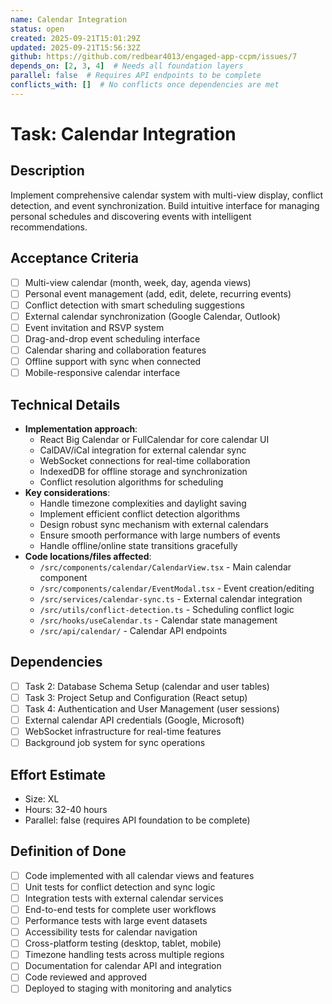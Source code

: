 ```yaml
---
name: Calendar Integration
status: open
created: 2025-09-21T15:01:29Z
updated: 2025-09-21T15:56:32Z
github: https://github.com/redbear4013/engaged-app-ccpm/issues/7
depends_on: [2, 3, 4]  # Needs all foundation layers
parallel: false  # Requires API endpoints to be complete
conflicts_with: []  # No conflicts once dependencies are met
---
```


# Task: Calendar Integration

## Description
Implement comprehensive calendar system with multi-view display, conflict detection, and event synchronization. Build intuitive interface for managing personal schedules and discovering events with intelligent recommendations.

## Acceptance Criteria
- [ ] Multi-view calendar (month, week, day, agenda views)
- [ ] Personal event management (add, edit, delete, recurring events)
- [ ] Conflict detection with smart scheduling suggestions
- [ ] External calendar synchronization (Google Calendar, Outlook)
- [ ] Event invitation and RSVP system
- [ ] Drag-and-drop event scheduling interface
- [ ] Calendar sharing and collaboration features
- [ ] Offline support with sync when connected
- [ ] Mobile-responsive calendar interface

## Technical Details
- **Implementation approach**:
  - React Big Calendar or FullCalendar for core calendar UI
  - CalDAV/iCal integration for external calendar sync
  - WebSocket connections for real-time collaboration
  - IndexedDB for offline storage and synchronization
  - Conflict resolution algorithms for scheduling
- **Key considerations**:
  - Handle timezone complexities and daylight saving
  - Implement efficient conflict detection algorithms
  - Design robust sync mechanism with external calendars
  - Ensure smooth performance with large numbers of events
  - Handle offline/online state transitions gracefully
- **Code locations/files affected**:
  - `/src/components/calendar/CalendarView.tsx` - Main calendar component
  - `/src/components/calendar/EventModal.tsx` - Event creation/editing
  - `/src/services/calendar-sync.ts` - External calendar integration
  - `/src/utils/conflict-detection.ts` - Scheduling conflict logic
  - `/src/hooks/useCalendar.ts` - Calendar state management
  - `/src/api/calendar/` - Calendar API endpoints

## Dependencies
- [ ] Task 2: Database Schema Setup (calendar and user tables)
- [ ] Task 3: Project Setup and Configuration (React setup)
- [ ] Task 4: Authentication and User Management (user sessions)
- [ ] External calendar API credentials (Google, Microsoft)
- [ ] WebSocket infrastructure for real-time features
- [ ] Background job system for sync operations

## Effort Estimate
- Size: XL
- Hours: 32-40 hours
- Parallel: false (requires API foundation to be complete)

## Definition of Done
- [ ] Code implemented with all calendar views and features
- [ ] Unit tests for conflict detection and sync logic
- [ ] Integration tests with external calendar services
- [ ] End-to-end tests for complete user workflows
- [ ] Performance tests with large event datasets
- [ ] Accessibility tests for calendar navigation
- [ ] Cross-platform testing (desktop, tablet, mobile)
- [ ] Timezone handling tests across multiple regions
- [ ] Documentation for calendar API and integration
- [ ] Code reviewed and approved
- [ ] Deployed to staging with monitoring and analytics

